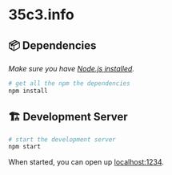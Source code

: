 # 35c3.info

## 📦 Dependencies

_Make sure you have [Node.js installed](https://nodejs.org)._

```sh
# get all the npm the dependencies
npm install
```


## 🏗 Development Server

```sh
# start the development server
npm start
```

When started, you can open up [localhost:1234](http://localhost:1234).
